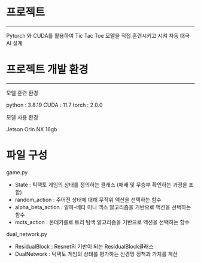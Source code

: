 # 프로젝트
----
Pytorch 와 CUDA를 활용하여 Tic Tac Toe 모델을 직접 훈련시키고 시켜 자동 대국 AI 설계


# 프로젝트 개발 환경
-----
모델 훈련 환경

  python  : 3.8.19
  CUDA    : 11.7
  torch   : 2.0.0

모델 사용 환경

  Jetson Orin NX 16gb

# 파일 구성

  game.py
  - State : 틱택토 게임의 상태를 정의하는 클래스 (패배 및 무승부 확인하는 과정을 포함)
  - random_action : 주어진 상태에 대해 무작위 액션을 선택하는 함수
  - alpha_beta_action : 알파-베타 미니 맥스 알고리즘을 기반으로 액션을 선택하는 함수
  - mcts_action : 몬테카를로 트리 탐색 알고리즘을 기반으로 액션을 선택하는 함수

  dual_network.py
 - ResidualBlock : Resnet의 기반이 되는 ResidualBlock클래스
 - DualNetwork : 틱택토 게임의 상태를 평가하는 신경망 정책과 가치를 계산
